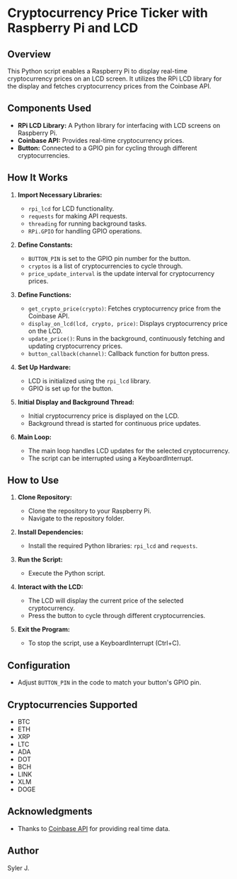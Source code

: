 # Cryptocurrency Price Ticker with Raspberry Pi and LCD

## Overview

This Python script enables a Raspberry Pi to display real-time cryptocurrency prices on an LCD screen. It utilizes the RPi LCD library for the display and fetches cryptocurrency prices from the Coinbase API.

## Components Used

- **RPi LCD Library:** A Python library for interfacing with LCD screens on Raspberry Pi.
- **Coinbase API:** Provides real-time cryptocurrency prices.
- **Button:** Connected to a GPIO pin for cycling through different cryptocurrencies.

## How It Works

1. **Import Necessary Libraries:**
   - `rpi_lcd` for LCD functionality.
   - `requests` for making API requests.
   - `threading` for running background tasks.
   - `RPi.GPIO` for handling GPIO operations.

2. **Define Constants:**
   - `BUTTON_PIN` is set to the GPIO pin number for the button.
   - `cryptos` is a list of cryptocurrencies to cycle through.
   - `price_update_interval` is the update interval for cryptocurrency prices.

3. **Define Functions:**
   - `get_crypto_price(crypto)`: Fetches cryptocurrency price from the Coinbase API.
   - `display_on_lcd(lcd, crypto, price)`: Displays cryptocurrency price on the LCD.
   - `update_price()`: Runs in the background, continuously fetching and updating cryptocurrency prices.
   - `button_callback(channel)`: Callback function for button press.

4. **Set Up Hardware:**
   - LCD is initialized using the `rpi_lcd` library.
   - GPIO is set up for the button.

5. **Initial Display and Background Thread:**
   - Initial cryptocurrency price is displayed on the LCD.
   - Background thread is started for continuous price updates.

6. **Main Loop:**
   - The main loop handles LCD updates for the selected cryptocurrency.
   - The script can be interrupted using a KeyboardInterrupt.

## How to Use

1. **Clone Repository:**
   - Clone the repository to your Raspberry Pi.
   - Navigate to the repository folder.

2. **Install Dependencies:**
   - Install the required Python libraries: `rpi_lcd` and `requests`.

3. **Run the Script:**
   - Execute the Python script.

4. **Interact with the LCD:**
   - The LCD will display the current price of the selected cryptocurrency.
   - Press the button to cycle through different cryptocurrencies.

5. **Exit the Program:**
   - To stop the script, use a KeyboardInterrupt (Ctrl+C).

## Configuration
- Adjust `BUTTON_PIN` in the code to match your button's GPIO pin.

## Cryptocurrencies Supported
- BTC
- ETH
- XRP
- LTC
- ADA
- DOT
- BCH
- LINK
- XLM
- DOGE
## Acknowledgments
- Thanks to [Coinbase API](https://developers.coinbase.com/api/v2) for providing real time data.
## Author
Syler J.
